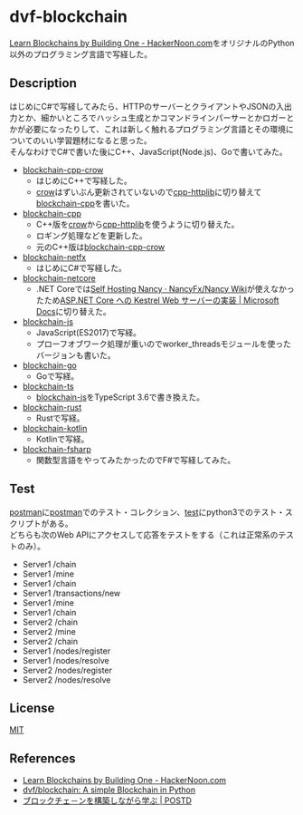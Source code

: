 # dvf-blockchain

[Learn Blockchains by Building One \- HackerNoon\.com](https://hackernoon.com/learn-blockchains-by-building-one-117428612f46)をオリジナルのPython以外のプログラミング言語で写経した。

## Description

はじめにC#で写経してみたら、HTTPのサーバーとクライアントやJSONの入出力とか、細かいところでハッシュ生成とかコマンドラインパーサーとかロガーとかが必要になったりして、これは新しく触れるプログラミング言語とその環境についてのいい学習題材になると思った。  
そんなわけでC#で書いた後にC++、JavaScript(Node.js)、Goで書いてみた。

- [blockchain-cpp-crow](https://github.com/teheperor/dvf-blockchain/tree/master/blockchain-cpp-crow)
  - はじめにC++で写経した。
  - [crow](https://github.com/ipkn/crow)はずいぶん更新されていないので[cpp\-httplib](https://github.com/yhirose/cpp-httplib)に切り替えて[blockchain-cpp](https://github.com/teheperor/dvf-blockchain/tree/master/blockchain-cpp)を書いた。
- [blockchain-cpp](https://github.com/teheperor/dvf-blockchain/tree/master/blockchain-cpp)
  - C++版を[crow](https://github.com/ipkn/crow)から[cpp\-httplib](https://github.com/yhirose/cpp-httplib)を使うように切り替えた。
  - ロギング処理などを更新した。
  - 元のC++版は[blockchain\-cpp\-crow](https://github.com/teheperor/dvf-blockchain/tree/master/blockchain-cpp-crow)
- [blockchain-netfx](https://github.com/teheperor/dvf-blockchain/tree/master/blockchain-netfx)
  - はじめにC#で写経した。
- [blockchain-netcore](https://github.com/teheperor/dvf-blockchain/tree/master/blockchain-netcore)
  - .NET Coreでは[Self Hosting Nancy · NancyFx/Nancy Wiki](https://github.com/NancyFx/Nancy/wiki/Self-Hosting-Nancy)が使えなかったため[ASP\.NET Core への Kestrel Web サーバーの実装 \| Microsoft Docs](https://docs.microsoft.com/ja-jp/aspnet/core/fundamentals/servers/kestrel?view=aspnetcore-2.2)に切り替えた。
- [blockchain-js](https://github.com/teheperor/dvf-blockchain/tree/master/blockchain-js)
  - JavaScript(ES2017)で写経。
  - プローフオブワーク処理が重いのでworker_threadsモジュールを使ったバージョンも書いた。
- [blockchain-go](https://github.com/teheperor/dvf-blockchain/tree/master/blockchain-go)
  - Goで写経。
- [blockchain-ts](https://github.com/teheperor/dvf-blockchain/tree/master/blockchain-ts)
  - [blockchain-js](https://github.com/teheperor/dvf-blockchain/tree/master/blockchain-js)をTypeScript 3.6で書き換えた。
- [blockchain-rust](https://github.com/teheperor/dvf-blockchain/tree/master/blockchain-rust)
  - Rustで写経。
- [blockchain-kotlin](https://github.com/teheperor/dvf-blockchain/tree/master/blockchain-kotlin)
  - Kotlinで写経。
- [blockchain-fsharp](https://github.com/teheperor/dvf-blockchain/tree/master/blockchain-fsharp)
  - 関数型言語をやってみたかったのでF#で写経してみた。

## Test

[postman](https://github.com/teheperor/dvf-blockchain/tree/master/postman)に[postman](https://www.getpostman.com/products)でのテスト・コレクション、[test](https://github.com/teheperor/dvf-blockchain/tree/master/test)にpython3でのテスト・スクリプトがある。  
どちらも次のWeb APIにアクセスして応答をテストをする（これは正常系のテストのみ）。
- Server1 /chain
- Server1 /mine
- Server1 /chain
- Server1 /transactions/new
- Server1 /mine
- Server1 /chain
- Server2 /chain
- Server2 /mine
- Server2 /chain
- Server1 /nodes/register
- Server1 /nodes/resolve
- Server2 /nodes/register
- Server2 /nodes/resolve

## License

[MIT](https://github.com/tcnksm/tool/blob/master/LICENCE)

## References
- [Learn Blockchains by Building One \- HackerNoon\.com](https://hackernoon.com/learn-blockchains-by-building-one-117428612f46)
- [dvf/blockchain: A simple Blockchain in Python](https://github.com/dvf/blockchain)
- [ブロックチェ－ンを構築しながら学ぶ \| POSTD](https://postd.cc/learn-blockchains-by-building-one/)
